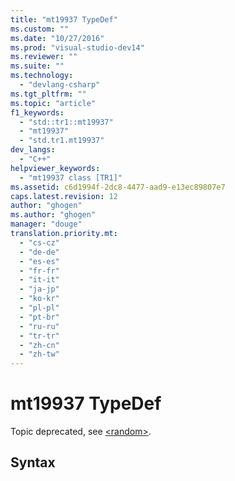 ```yaml
---
title: "mt19937 TypeDef"
ms.custom: ""
ms.date: "10/27/2016"
ms.prod: "visual-studio-dev14"
ms.reviewer: ""
ms.suite: ""
ms.technology: 
  - "devlang-csharp"
ms.tgt_pltfrm: ""
ms.topic: "article"
f1_keywords: 
  - "std::tr1::mt19937"
  - "mt19937"
  - "std.tr1.mt19937"
dev_langs: 
  - "C++"
helpviewer_keywords: 
  - "mt19937 class [TR1]"
ms.assetid: c6d1994f-2dc8-4477-aad9-e13ec89807e7
caps.latest.revision: 12
author: "ghogen"
ms.author: "ghogen"
manager: "douge"
translation.priority.mt: 
  - "cs-cz"
  - "de-de"
  - "es-es"
  - "fr-fr"
  - "it-it"
  - "ja-jp"
  - "ko-kr"
  - "pl-pl"
  - "pt-br"
  - "ru-ru"
  - "tr-tr"
  - "zh-cn"
  - "zh-tw"
---
```

# mt19937 TypeDef
Topic deprecated, see [\<random>](../Topic/%3Crandom%3E.md).  
  
## Syntax